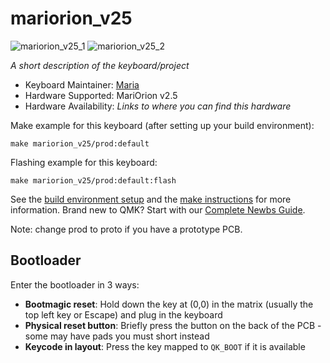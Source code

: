 # mariorion_v25

![mariorion_v25_1](https://i.imgur.com/3OrUK2ph.jpeg)
![mariorion_v25_2](https://i.imgur.com/OvMBHOlh.jpeg)

*A short description of the keyboard/project*

* Keyboard Maintainer: [Maria](https://github.com/toril940)
* Hardware Supported: MariOrion v2.5
* Hardware Availability: *Links to where you can find this hardware*

Make example for this keyboard (after setting up your build environment):

    make mariorion_v25/prod:default

Flashing example for this keyboard:

    make mariorion_v25/prod:default:flash

See the [build environment setup](https://docs.qmk.fm/#/getting_started_build_tools) and the [make instructions](https://docs.qmk.fm/#/getting_started_make_guide) for more information. Brand new to QMK? Start with our [Complete Newbs Guide](https://docs.qmk.fm/#/newbs).

Note: change prod to proto if you have a prototype PCB.

## Bootloader

Enter the bootloader in 3 ways:

* **Bootmagic reset**: Hold down the key at (0,0) in the matrix (usually the top left key or Escape) and plug in the keyboard
* **Physical reset button**: Briefly press the button on the back of the PCB - some may have pads you must short instead
* **Keycode in layout**: Press the key mapped to `QK_BOOT` if it is available
